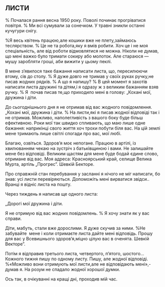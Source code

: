 ## ЛИСТИ

% Почалася рання весна 1950 року.
Поволі починає прогріватися повітря.
% Ми всі сумували за сонечком.
У травні зникли останні кучугури снігу.

%Я весь квітень працюю,але кошики вже не плету,займаюсь теслярством.
% Це не та робота,яку я вмів робити.
Хоч це і не моя спеціальність, але від роботи відмовлятися не можна.
Ніколи не думав, що мені важко було тримати сокиру або молоток.
Але стараюся — мушу заробляти гроші, аби вижити у цьому пеклі.

В мене з’явилося таке бажання написати листа, що, пересилюючи втому, сів до столу.
% Я дуже довго не тримав у своїх руках ручку,не писав жодних рядків.
% А що я напишу?
% В цей момент я захотів написати листа дружині та дітям,і я одразу ж з великим бажанням взяв ручку.
% Я  почав писав те,що приходило мені в голову:
„Кохані мої, дружина і діти.

До сьогоднішнього дня я не отримав від вас жодного повідомлення.
„Кохані мої, дружина і діти.
% На листи,які я писав жодної відповіді так і не отримав.
Можливо, наполегливість з вашого боку буде більш ефективною.
Роки мої так швидко спливають, що маю лише одне бажання: наприкінці свого життя хоч трохи побути біля вас.
На цій землі мене тримають лише світлі спогади про вас, мої любі.


Благаю, озвіться.
Здоров’я моє непогане.
Працюю в артілі, із хвилюванням чекаю на зустріч з батьківщиною і вами.
Не залишайте мене без відповіді.
Великим щастям для мене буде бодай єдине слово, отримане від вас.
Моя адреса: Красноярський край, селище Велика Мурта, артіль „Прогрес”.
Шевкій Бекторе.

Про справжній стан перебування у засланні я нічого не міг написати, бо знав: усі листи перевіряються.
Допоможіть мені вирватися звідси..
Вранці я відніс листа на пошту.

Через тиждень я написав ще одного листа:

„Дорогі мої дружина і діти.

Я не отримую від вас жодних повідомлень.
% Я хочу знати як у вас справи.




Діти, мабуть, стали вже дорослими. Я дуже скучив за ними.
%Не забувайте  мене і коли отримаєте листа дайте мені відповідь.
Прошу для вас у Всевишнього здоров’я,міцно цілую вас в оченята.
Шевкій Векторе”.

Потім я відправив третього листа, четвертого, п’ятого, шостого...
Кожного тижня пишу по одному листу.
Пишу, але жодної відповіді.
%«Можливо вони отримують мої листи,але не відповідають мені»,-думав я.
На розум не спадало жодної хорошої думки.


Ось так, в очікуванні на кращі дні, проходив мій час.